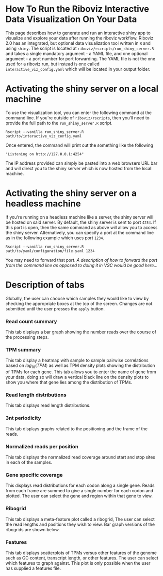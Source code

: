 # How To Run the Riboviz Interactive Data Visualization On Your Data

This page describes how to generate and run an interactive shiny app to visualize and explore your data after running the riboviz workflow. Riboviz 2.0 has an integrated, but optional data visualization tool written in `R` and using `shiny`. The script is located at `riboviz/rscripts/run_shiny_server.R` and takes a single mandatory argument - a YAML file, and one optional argument - a port number for port forwarding. The YAML file is not the one used for a riboviz run, but instead is one called `interactive_viz_config.yaml` which will be located in your output folder.

# Activating the shiny server on a local machine

To use the visualization tool, you can enter the following command at the command line. If you're outside of `riboviz/rscripts`, then you'll need to provide the full path to the `run_shiny_server.R` script.
```
Rscript --vanilla run_shiny_server.R path/to/interactive_viz_config.yaml
```

Once entered, the command will print out the something like the following
```
"Listening on http://127.0.0.1:4254"
```

The IP address provided can simply be pasted into a web browsers URL bar and will direct you to the shiny server which is now hosted from the local machine. 

# Activating the shiny server on a headless machine

If you're running on a headless machine like a server, the shiny server will be hosted on said server. By default, the shiny server is sent to port `4254`. If this port is open, then the same command as above will allow you to access the shiny server. Alternatively, you can specify a port at the command line as in the following example which uses port `1234`.
```
Rscript --vanilla run_shiny_server.R path/to/yaml/configuration/file.yaml 1234
```

You may need to forward that port. *A description of how to forward the port from the command line as opposed to doing it in VSC would be good here...*

# Description of tabs

Globally, the user can choose which samples they would like to view by checking the appropriate boxes at the top of the screen. Changes are not submitted until the user presses the `apply` button.

### Read count summary

This tab displays a bar graph showing the number reads over the course of the processing steps.

### TPM summary

This tab display a heatmap with sample to sample pairwise correlations based on $log_{10}(TPM)$ as well as TPM density plots showing the distribution of TPMs for each gene. This tab allows you to enter the name of gene from your data, doing so will draw a vertical black line on the density plots to show you where that gene lies among the distribution of TPMs.

### Read length distributions

This tab displays read length distributions.

### 3nt periodicity

This tab displays graphs related to the positioning and the frame of the reads.

### Normalized reads per position

This tab displays the normalized read coverage around start and stop sites in each of the samples.

### Gene specific coverage

This displays read distributions for each codon along a single gene. Reads from each frame are summed to give a single number for each codon and plotted. The user can select the gene and region within that gene to view.

### Ribogrid

This tab displays a meta-feature plot called a ribogrid, The user can select the read lengths and positions they wish to view. Bar graph versions of the ribogrids are shown below.

### Features

This tab displays scatterplots of TPMs versus other features of the genome such as GC content, transcript length, or other features. The user can select which features to graph against. This plot is only possible when the user has supplied a features file.
